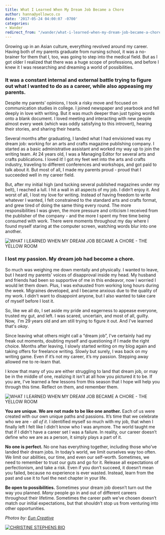 ```yaml
---
title: What I Learned When My Dream Job Became a Chore
author: hanna@yellowco.co
date: '2017-05-24 04:00:07 -0700'
categories:
- Wander
redirect_from: "/wander/what-i-learned-when-my-dream-job-became-a-chore/"
---
```


Growing up in an Asian culture, everything revolved around my career. Having both of my parents graduate from nursing school, it was a no-brainer for them that I, too, was going to step into the medical field. But as I got older I realized that there was a huge scope of professions, and before I knew it I was researching and dreaming a world of possibilities.

### **It was a constant internal and external battle trying to figure out what I wanted to do as a career, while also appeasing my parents.**

Despite my parents’ opinions, I took a risky move and focused on communication studies in college. I joined newspaper and yearbook and fell deeply in love with writing. But it was much deeper than just typing words onto a blank document. I loved meeting and interacting with new people almost every week (which was oddly satisfying to this introvert), hearing their stories, and sharing their hearts.

Several months after graduating, I landed what I had envisioned was my dream job: working for an arts and crafts magazine publishing company. I started as a basic administrative assistant and worked my way up to join the writing team. At 24 years old, I was a Managing Editor for several arts and crafts publications. I loved it! I got my feet wet into the arts and crafts industry, traveling to different conferences and workshops, and got paid to talk about it. But most of all, I made my parents proud - proud that I succeeded well in my career field.

But, after my initial high (and tucking several published magazines under my belt), I reached a lull. I hit a wall in all aspects of my job. I didn’t enjoy it. And worst of all, I lost my love for writing. Instead of having freedom to write whatever I wanted, I felt constrained to the standard arts and crafts format, and grew tired of doing the same thing every round. The more responsibilities I was given, the more pressure and criticism I received from the publisher of the company - and the more I spent my free time being consumed with work. There were moments throughout my day where I found myself staring at the computer screen, watching words blur into one another.

![WHAT I LEARNED WHEN MY DREAM JOB BECAME A CHORE - THE YELLOW ROOM](https://s3.amazonaws.com/yellow-files/blog/2017/05/HJ-Kaleidos-023.jpg "WHAT I LEARNED WHEN MY DREAM JOB BECAME A CHORE - THE YELLOW ROOM")

### **I lost my passion. My dream job had become a chore.**

So much was weighing me down mentally and physically. I wanted to leave, but I heard my parents’ voices of disapproval inside my head. My husband and friends had been so supportive of me in this endeavor, now I worried I would let them down. Plus, I was exhausted from working long hours during the week. Migraines developed, and I became anxious due to the quality of my work. I didn’t want to disappoint anyone, but I also wanted to take care of myself before I lost it.

So, like we all do, I set aside my pride and eagerness to appease everyone, trusted my gut, and left. I was scared, uncertain, and most of all, guilty. Now,  I'm 29 years old and am still trying to figure it out. And I've learned that's _okay_.

Since leaving what others might call a “dream job”, I've certainly had my freak out moments, doubting myself and questioning if I made the right choice. Months after leaving, I slowly started writing on my blog again and taking offers for freelance writing. Slowly but surely, I was back on my writing game. Even if it’s not my career, it’s my passion. Stepping away allowed me to re-learn that.

I know that many of you are either struggling to land that dream job, or may be in the middle of one, realizing it isn't at all how you pictured it to be. If you are, I've learned a few lessons from this season that I hope will help you through this time. Reflect on them, and remember them. 

![WHAT I LEARNED WHEN MY DREAM JOB BECAME A CHORE - THE YELLOW ROOM](https://s3.amazonaws.com/yellow-files/blog/2017/05/HJ-Kaleidos-017.jpg)

**You are unique. We are not made to be like one another.** Each of us were created with our own unique paths and passions. It’s time that we celebrate who we are - _all of it_. I identified myself so much with my job, that when I finally left I felt like I didn’t know who I was anymore. The world taught me that if I didn't have a career set I was a failure. In reality, our career doesn’t define who we are as a person, it simply plays a part of it.

**No one is perfect.** No one has everything together, including those who’ve landed their dream jobs. In today’s world, we limit ourselves way too often. We limit our abilities, our time, and even our self-worth. Sometimes, we need to remember to trust our guts and go for it. Release all expectations of perfectionism, and take a risk. Even if you don’t succeed, it doesn’t mean you failed, because no experience is ever wasted. Instead, learn from the past and use it to fuel the next chapter in your life.

**Be open to possibilities.** Sometimes your dream job doesn’t turn out the way you planned. _Many_ people go in and out of different careers throughout their lifetime. Sometimes the career path we’ve chosen doesn’t match our initial expectations, but that shouldn’t stop us from venturing into other opportunities.

_Photos by: [Eun Creative](http://www.euncreative.com/)_

[![CHRISTINE STEPHENS BIO](https://s3.amazonaws.com/yellow-files/blog/2017/05/CHRISTINE-STEPHENS-BIO.jpg)](https://delightfulfindings.wordpress.com/)
